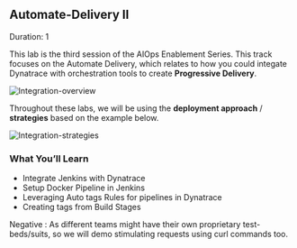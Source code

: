 ## Automate-Delivery II
Duration: 1

This lab is the third session of the AIOps Enablement Series. This track focuses on the Automate Delivery, which relates to how you could integate Dynatrace with orchestration tools to create **Progressive Delivery**.

![Integration-overview](../../../assets/images/overview-autofeeddelivery.png)

Throughout these labs, we will be using the **deployment approach** / **strategies** based on the example below.

![Integration-strategies](../../../assets/images/Intro-sample-deployment-strategies.png)

### What You’ll Learn
- Integrate Jenkins with Dynatrace
- Setup Docker Pipeline in Jenkins
- Leveraging Auto tags Rules for pipelines in Dynatrace
- Creating tags from Build Stages

Negative
: As different teams might have their own proprietary test-beds/suits, so we will demo stimulating requests using curl commands too.

<!-- ------------------------ -->
